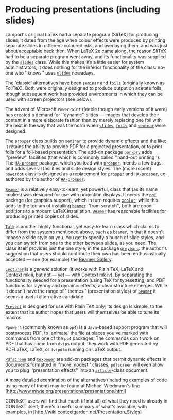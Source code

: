 # Producing presentations (including slides)

Lamport's original LaTeX had a separate program (SliTeX) for
producing slides; it dates from the age when colour effects were
produced by printing separate slides in different-coloured inks, and
overlaying them, and was just about acceptable back then.  When
LaTeX 2e came along, the reason SliTeX had to be a separate
program went away, and its functionality was supplied by the
[`slides`](http://ctan.org/pkg/slides) class.  While this makes life a little easier for
system administrators, it does nothing for the inferior functionality
of the class: no-one who ''knows'' uses [`slides`](http://ctan.org/pkg/slides) nowadays.

The 'classic' alternatives have been [`seminar`](http://ctan.org/pkg/seminar) and [`foils`](http://ctan.org/pkg/foils)
(originally known as FoilTeX).  Both were originally designed to
produce output on acetate foils, though subsequent work has provided
environments in which they can be used with screen projectors (see
below).

The advent of Microsoft `PowerPoint` (feeble though early
versions of it were) has created a demand for ''dynamic'' slides&nbsp;&mdash;
images that develop their content in a more elaborate fashion than by
merely replacing one foil with the next in the way that was the norm
when [`slides`](http://ctan.org/pkg/slides), [`foils`](http://ctan.org/pkg/foils) and [`seminar`](http://ctan.org/pkg/seminar) were designed.

The [`prosper`](http://ctan.org/pkg/prosper) class builds on [`seminar`](http://ctan.org/pkg/seminar) to provide dynamic
effects and the like; it retains the ability to provide PDF for
a projected presentation, or to print foils for a foil-based
presentation.  The add-on package [`ppr-prv`](http://ctan.org/pkg/ppr-prv) adds ''preview''
facilities (that which is commonly called ''hand-out printing'').  The
[`HA-prosper`](http://ctan.org/pkg/HA-prosper) package, which you load with [`prosper`](http://ctan.org/pkg/prosper),
mends a few bugs, and adds several facilities and slide design styles.
The (more recent) [`powerdot`](http://ctan.org/pkg/powerdot) class is designed as a
replacement for [`prosper`](http://ctan.org/pkg/prosper) and [`HA-prosper`](http://ctan.org/pkg/HA-prosper), co-authored
by the author of [`HA-prosper`](http://ctan.org/pkg/HA-prosper).

[`Beamer`](http://ctan.org/pkg/Beamer) is a relatively easy-to-learn, yet powerful, class that
(as its name implies) was designed for use with projection displays.
It needs the [`pgf`](http://ctan.org/pkg/pgf) package (for graphics support), which in
turn requires [`xcolor`](http://ctan.org/pkg/xcolor); while this adds to the tedium of
installing [`beamer`](http://ctan.org/pkg/beamer) ''from scratch'', both are good additions to
a modern LaTeX installation.  [`Beamer`](http://ctan.org/pkg/Beamer) has reasonable
facilities for producing printed copies of slides.

[`Talk`](http://ctan.org/pkg/Talk) is another highly functional, yet easy-to-learn class
which claims to differ from the systems mentioned above, such as
[`beamer`](http://ctan.org/pkg/beamer), in that it doesn't impose a slide style on you.  You
get to specify a bunch of slide styles, and you can switch from one to
the other between slides, as you need.  The class itself provides
just the one style, in the package [`greybars`](http://ctan.org/pkg/greybars): the author's
suggestion that users should contribute their own has been
enthusiastically accepted&nbsp;&mdash; see (for example) the 
[Beamer Gallery](http://deic.uab.es/&nbsp;iblanes/beamer_gallery/).

[`Lecturer`](http://ctan.org/pkg/Lecturer) is a _generic_ solution (it works with
Plain TeX, LaTeX and Context&nbsp;mk&nbsp;ii, but not&nbsp;&mdash; yet&nbsp;&mdash; with
Context&nbsp;mk iv).  By separating the functionality needed for a
presentation (using TeX for typesetting, and PDF functions
for layering and dynamic effects) a clear structure emerges.  While it
doesn't have the range of ''themes'' (presentation styles) of
[`beamer`](http://ctan.org/pkg/beamer) it seems a useful alternative candidate.

[`Present`](http://ctan.org/pkg/Present) is designed for use with Plain TeX only; its
design is simple, to the extent that its author hopes that users will
themselves be able to tune its macros.

`Ppower4` (commonly known as `pp4`) is a
`Java`-based support program that will postprocess
PDF, to 'animate' the file at places you've marked with
commands from one of the `pp4` packages.  The commands don't
work on PDF that has come from `dvips` output; they
work with PDF generated by PDFLaTeX, LaTeX, or
`dvipdfm` running on LaTeX output.

[`Pdfscreen`](http://ctan.org/pkg/Pdfscreen) and [`texpower`](http://ctan.org/pkg/texpower) are add-on packages that
permit dynamic effects in documents formatted in ''more modest''
classes; [`pdfscreen`](http://ctan.org/pkg/pdfscreen) will even allow you to plug
''presentation effects'' into an [`article`](http://ctan.org/pkg/article)-class document.

A more detailed examination of the alternatives (including examples
of code using many of them) may be found at Michael Wiedmann's fine
[http://www.miwie.org/presentations/presentations.html]

CONTeXT users will find that much (if not all) of what they need is
already in CONTeXT itself; there's a useful summary of what's
available, with examples, in
[http://wiki.contextgarden.net/Presentation_Styles]

